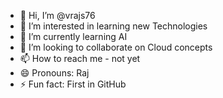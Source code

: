 - 👋 Hi, I’m @vrajs76
- 👀 I’m interested in learning new Technologies
- 🌱 I’m currently learning AI
- 💞️ I’m looking to collaborate on Cloud concepts
- 📫 How to reach me - not yet
- 😄 Pronouns: Raj
- ⚡ Fun fact: First in GitHub

<!---
vrajs76/vrajs76 is a ✨ special ✨ repository because its `README.md` (this file) appears on your GitHub profile.
You can click the Preview link to take a look at your changes.
--->
